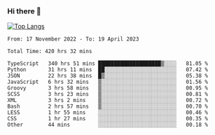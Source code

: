 ### Hi there 👋

[![Top Langs](https://github-readme-stats.vercel.app/api/top-langs/?username=Mui2108&exclude_repo=github-readme-stats,anuraghazra.github.io)](https://github.com/anuraghazra/github-readme-stats)
<!--
**Mui2108/Mui2108** is a ✨ _special_ ✨ repository because its `README.md` (this file) appears on your GitHub profile.

Here are some ideas to get you started:

- 🔭 I’m currently working on ...
- 🌱 I’m currently learning ...
- 👯 I’m looking to collaborate on ...
- 🤔 I’m looking for help with ...
- 💬 Ask me about ...
- 📫 How to reach me: ...
- 😄 Pronouns: ...
- ⚡ Fun fact: ...
-->

<!--START_SECTION:waka-->

```text
From: 17 November 2022 - To: 19 April 2023

Total Time: 420 hrs 32 mins

TypeScript   340 hrs 51 mins ████████████████████▒░░░░   81.05 %
Python       31 hrs 11 mins  ██░░░░░░░░░░░░░░░░░░░░░░░   07.42 %
JSON         22 hrs 38 mins  █▒░░░░░░░░░░░░░░░░░░░░░░░   05.38 %
JavaScript   6 hrs 32 mins   ▒░░░░░░░░░░░░░░░░░░░░░░░░   01.56 %
Groovy       3 hrs 58 mins   ▒░░░░░░░░░░░░░░░░░░░░░░░░   00.95 %
SCSS         3 hrs 23 mins   ▒░░░░░░░░░░░░░░░░░░░░░░░░   00.81 %
XML          3 hrs 2 mins    ▒░░░░░░░░░░░░░░░░░░░░░░░░   00.72 %
Bash         2 hrs 57 mins   ▒░░░░░░░░░░░░░░░░░░░░░░░░   00.70 %
LESS         1 hr 55 mins    ░░░░░░░░░░░░░░░░░░░░░░░░░   00.46 %
CSS          1 hr 27 mins    ░░░░░░░░░░░░░░░░░░░░░░░░░   00.35 %
Other        44 mins         ░░░░░░░░░░░░░░░░░░░░░░░░░   00.18 %
```

<!--END_SECTION:waka-->

